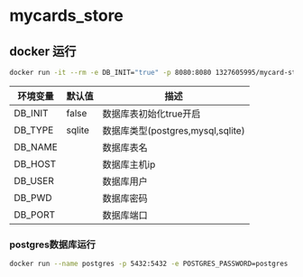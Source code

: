 # mycards_store

## docker 运行

```bash
docker run -it --rm -e DB_INIT="true" -p 8080:8080 1327605995/mycard-store:1.0
```

| 环境变量    | 默认值    | 描述                           |
|---------|--------|------------------------------|
| DB_INIT | false  | 数据库表初始化true开启                |
| DB_TYPE | sqlite | 数据库类型(postgres,mysql,sqlite) |
| DB_NAME |        | 数据库表名                        |
| DB_HOST |        | 数据库主机ip                      |
| DB_USER |        | 数据库用户                        |
| DB_PWD  |        | 数据库密码                        |
| DB_PORT |        | 数据库端口                        |
### postgres数据库运行
```bash
docker run --name postgres -p 5432:5432 -e POSTGRES_PASSWORD=postgres  -e TZ=PRC -v pgdata:/var/lib/postgresql/data --restart=always -d postgres:12
```
